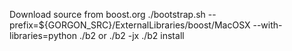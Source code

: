 Download source from boost.org
./bootstrap.sh --prefix=${GORGON_SRC}/ExternalLibraries/boost/MacOSX --with-libraries=python
./b2
or
./b2 -jx
./b2 install
